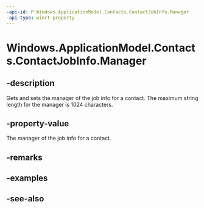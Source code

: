```yaml
---
-api-id: P:Windows.ApplicationModel.Contacts.ContactJobInfo.Manager
-api-type: winrt property
---
```


<!-- Property syntax
public string Manager { get;  set; }
-->

# Windows.ApplicationModel.Contacts.ContactJobInfo.Manager

## -description
Gets and sets the manager of the job info for a contact. The maximum string length for the manager is 1024 characters.

## -property-value
The manager of the job info for a contact.

## -remarks

## -examples

## -see-also
